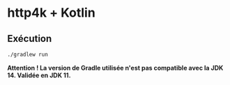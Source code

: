 # http4k + Kotlin

## Exécution

```cmd
./gradlew run
```

**Attention ! La version de Gradle utilisée n'est pas compatible avec la JDK 14. Validée en JDK 11.**
